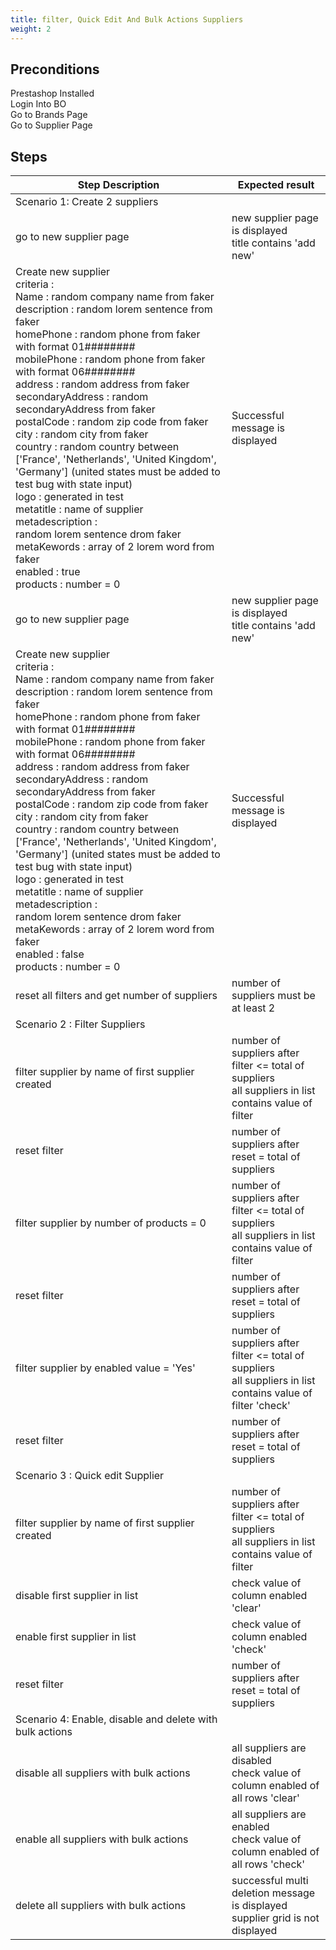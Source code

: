```yaml
---
title: filter, Quick Edit And Bulk Actions Suppliers
weight: 2
---
```


## Preconditions

Prestashop Installed\
Login Into BO\
Go to Brands Page\
Go to Supplier Page
## Steps
| Step Description | Expected result |
| ----- | ----- |
| Scenario 1: Create 2 suppliers |  |
| go to new supplier page | new supplier page is displayed<br>title contains 'add new' |
| Create new supplier <br>criteria : <br>Name : random company name from faker<br>description : random lorem sentence from faker<br>homePhone : random phone from faker with format 01########<br>mobilePhone : random phone from faker with format 06########<br>address : random address from faker<br>secondaryAddress : random secondaryAddress from faker<br>postalCode : random zip code from faker<br>city : random city from faker<br>country : random country between ['France', 'Netherlands', 'United Kingdom', 'Germany'] (united states must be added to test bug with state input)<br>logo : generated in test<br>metatitle : name of supplier<br>metadescription :<br>random lorem sentence drom faker<br>metaKewords : array of 2 lorem word from faker<br>enabled : true<br>products : number = 0 | Successful message is displayed |
| go to new supplier page | new supplier page is displayed<br>title contains 'add new' |
| Create new supplier <br>criteria : <br>Name : random company name from faker<br>description : random lorem sentence from faker<br>homePhone : random phone from faker with format 01########<br>mobilePhone : random phone from faker with format 06########<br>address : random address from faker<br>secondaryAddress : random secondaryAddress from faker<br>postalCode : random zip code from faker<br>city : random city from faker<br>country : random country between ['France', 'Netherlands', 'United Kingdom', 'Germany'] (united states must be added to test bug with state input)<br>logo : generated in test<br>metatitle : name of supplier<br>metadescription :<br>random lorem sentence drom faker<br>metaKewords : array of 2 lorem word from faker<br>enabled : false<br>products : number = 0 | Successful message is displayed |
| reset all filters and get number of suppliers | number of suppliers must be at least 2 |
| Scenario 2 : Filter Suppliers |  |
| filter supplier by name of first supplier created | number of suppliers after filter <= total of suppliers<br>all suppliers in list contains value of filter |
| reset filter | number of suppliers after reset = total of suppliers |
| filter supplier by number of products = 0 | number of suppliers after filter <= total of suppliers<br>all suppliers in list contains value of filter |
| reset filter | number of suppliers after reset = total of suppliers |
| filter supplier by enabled value = 'Yes' | number of suppliers after filter <= total of suppliers<br>all suppliers in list contains value of filter 'check' |
| reset filter | number of suppliers after reset = total of suppliers |
| Scenario 3 : Quick edit Supplier |  |
| filter supplier by name of first supplier created | number of suppliers after filter <= total of suppliers<br>all suppliers in list contains value of filter |
| disable first supplier in list | check value of column enabled 'clear' |
| enable first supplier in list | check value of column enabled 'check' |
| reset filter | number of suppliers after reset = total of suppliers |
| Scenario 4: Enable, disable and delete with bulk actions |  |
| disable all suppliers with bulk actions | all suppliers are disabled<br>check value of column enabled of all rows 'clear' |
| enable all suppliers with bulk actions | all suppliers are enabled<br>check value of column enabled of all rows 'check' |
| delete all suppliers with bulk actions | successful multi deletion message is displayed<br>supplier grid is not displayed |
